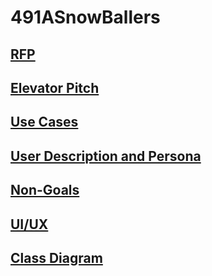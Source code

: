 # 491ASnowBallers

## [RFP](https://github.com/BlackSwiss/491ASnowBallers/blob/main/RFP.md)

## [Elevator Pitch](https://github.com/BlackSwiss/491ASnowBallers/blob/main/EleveatorPitch.md)

## [Use Cases](https://github.com/BlackSwiss/491ASnowBallers/blob/main/UseCases.md)

## [User Description and Persona](https://github.com/BlackSwiss/491ASnowBallers/blob/main/User%20Description%20and%20Person.md)

## [Non-Goals](https://github.com/BlackSwiss/491ASnowBallers/blob/main/NonGoals.md)

## [UI/UX](https://github.com/BlackSwiss/491ASnowBallers/blob/main/UI.md)

## [Class Diagram](https://github.com/BlackSwiss/491ASnowBallers/blob/main/ClassDiagram.md)
